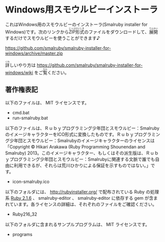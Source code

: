 # Windows用スモウルビーインストーラ

これはWindows用のスモウルビーのインストーラ(Smalruby installer for Windows)です。次のリンクから<ruby>ZIP形式<rp>(</rp><rt>じっぷけいしき</rt><rp>)</rp></ruby>のファイルをダウンロードして、<ruby>展開<rp>（</rp><rt>てんかい</rt><rp>）</rp></ruby>するだけでスモウルビーを使うことができます♪

https://github.com/smalruby/smalruby-installer-for-windows/archive/master.zip

<ruby>詳<rp>（</rp><rt>くわ</rt><rp>）</rp></ruby>しいやり方は https://github.com/smalruby/smalruby-installer-for-windows/wiki をご<ruby>覧<rp>（</rp><rt>らん</rt><rp>）</rp></ruby>ください。

## 著作権表記

以下のファイルは、 MIT ライセンスです。

 * cmd.bat
 * run-smalruby.bat

以下のファイルは、Ｒｕｂｙプログラミング少年団とスモウルビー：SmalrubyのイメージキャラクターをICO形式に変換したものです。Ｒｕｂｙプログラミング少年団とスモウルビー：Smalrubyのイメージキャラクターのライセンスは「Copyright © Hikari Arakawa (Ruby Programming Shounendan and Smalruby) 2013。このイメージキャラクター、もしくはその派生版は、Ｒｕｂｙプログラミング少年団とスモウルビー：Smalrubyに関連する文脈で誰でも自由に利用できるが、それらは荒川ひかりによる保証を示すものではない。」です。

 * icon-smalruby.ico

以下のフォルダには、 http://rubyinstaller.org/ で配布されている Ruby の処理系 [Ruby 2.1.6](http://dl.bintray.com/oneclick/rubyinstaller/ruby-2.1.6-i386-mingw32.7z) 、 smalruby-editor 、 smalruby-editor に依存する gem が含まれています。各ライセンスの詳細は、それぞれのファイルをご確認ください。

 * Ruby216_32

以下のフォルダに含まれるサンプルプログラムは、 MIT ライセンスです。

 * programs

